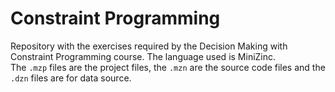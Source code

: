# Constraint Programming
Repository with the exercises required by the Decision Making with Constraint Programming course. The language used is MiniZinc.  
The `.mzp` files are the project files, the `.mzn` are the source code files and the `.dzn` files are for data source.
